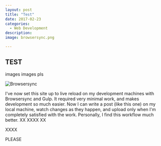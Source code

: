 ```yaml
---
layout: post
title: "Test"
date: 2017-02-23
categories:
  - Web Development
description: 
image: browsersync.png

---
```


## TEST
images
images pls

![Browsersync](browsersync.png)

I've now set this site up to live reload on my development machines with Browsersync and Gulp. It required very minimal work, and makes development so much easier.
Now I can write a post (like this one) on my local machine, watch changes as they happen, and upload only when I'm completely satisfied with the work.
Personally, I find this workflow much better.
XX
XXXX
XX

XXXX

PLEASE
<!--XX-->
